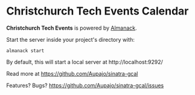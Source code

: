 # Christchurch Tech Events Calendar

**Christchurch Tech Events** is powered by [Almanack](https://github.com/Aupajo/sinatra-gcal).

Start the server inside your project's directory with:

    almanack start

By default, this will start a local server at http://localhost:9292/

Read more at https://github.com/Aupajo/sinatra-gcal

Features? Bugs? https://github.com/Aupajo/sinatra-gcal/issues
